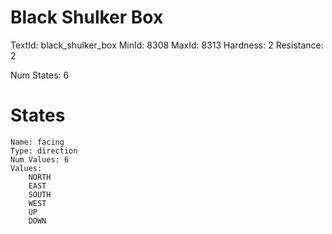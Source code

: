 # Black Shulker Box
TextId: black_shulker_box
MinId: 8308
MaxId: 8313
Hardness: 2
Resistance: 2

Num States: 6
# States
```
Name: facing
Type: direction
Num Values: 6
Values:
    NORTH
    EAST
    SOUTH
    WEST
    UP
    DOWN
```